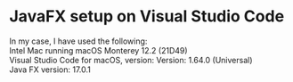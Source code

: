 # JavaFX setup on Visual Studio Code

In my case, I have used the following:  
Intel Mac running macOS Monterey 12.2 (21D49)  
Visual Studio Code for macOS, version: Version: 1.64.0 (Universal)  
Java FX version: 17.0.1  
